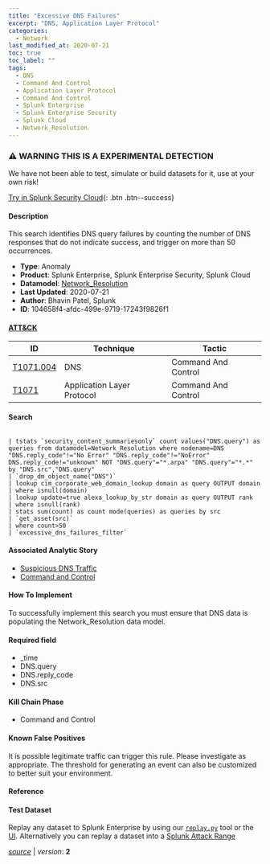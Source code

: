 ```yaml
---
title: "Excessive DNS Failures"
excerpt: "DNS, Application Layer Protocol"
categories:
  - Network
last_modified_at: 2020-07-21
toc: true
toc_label: ""
tags:
  - DNS
  - Command And Control
  - Application Layer Protocol
  - Command And Control
  - Splunk Enterprise
  - Splunk Enterprise Security
  - Splunk Cloud
  - Network_Resolution
---
```


### ⚠️ WARNING THIS IS A EXPERIMENTAL DETECTION
We have not been able to test, simulate or build datasets for it, use at your own risk!


[Try in Splunk Security Cloud](https://www.splunk.com/en_us/cyber-security.html){: .btn .btn--success}

#### Description

This search identifies DNS query failures by counting the number of DNS responses that do not indicate success, and trigger on more than 50 occurrences.

- **Type**: Anomaly
- **Product**: Splunk Enterprise, Splunk Enterprise Security, Splunk Cloud
- **Datamodel**: [Network_Resolution](https://docs.splunk.com/Documentation/CIM/latest/User/NetworkResolution)
- **Last Updated**: 2020-07-21
- **Author**: Bhavin Patel, Splunk
- **ID**: 104658f4-afdc-499e-9719-17243f9826f1


#### [ATT&CK](https://attack.mitre.org/)

| ID          | Technique   | Tactic      |
| ----------- | ----------- | ----------- |
| [T1071.004](https://attack.mitre.org/techniques/T1071/004/) | DNS | Command And Control |
| [T1071](https://attack.mitre.org/techniques/T1071/) | Application Layer Protocol | Command And Control |

#### Search

```

| tstats `security_content_summariesonly` count values("DNS.query") as queries from datamodel=Network_Resolution where nodename=DNS "DNS.reply_code"!="No Error" "DNS.reply_code"!="NoError" DNS.reply_code!="unknown" NOT "DNS.query"="*.arpa" "DNS.query"="*.*" by "DNS.src","DNS.query"
| `drop_dm_object_name("DNS")`
| lookup cim_corporate_web_domain_lookup domain as query OUTPUT domain
| where isnull(domain)
| lookup update=true alexa_lookup_by_str domain as query OUTPUT rank
| where isnull(rank)
| stats sum(count) as count mode(queries) as queries by src
| `get_asset(src)`
| where count>50 
| `excessive_dns_failures_filter`
```

#### Associated Analytic Story
* [Suspicious DNS Traffic](/stories/suspicious_dns_traffic)
* [Command and Control](/stories/command_and_control)


#### How To Implement
To successfully implement this search you must ensure that DNS data is populating the Network_Resolution data model.

#### Required field
* _time
* DNS.query
* DNS.reply_code
* DNS.src


#### Kill Chain Phase
* Command and Control


#### Known False Positives
It is possible legitimate traffic can trigger this rule. Please investigate as appropriate. The threshold for generating an event can also be customized to better suit your environment.





#### Reference


#### Test Dataset
Replay any dataset to Splunk Enterprise by using our [`replay.py`](https://github.com/splunk/attack_data#using-replaypy) tool or the [UI](https://github.com/splunk/attack_data#using-ui).
Alternatively you can replay a dataset into a [Splunk Attack Range](https://github.com/splunk/attack_range#replay-dumps-into-attack-range-splunk-server)



[*source*](https://github.com/splunk/security_content/tree/develop/detections/experimental/network/excessive_dns_failures.yml) \| *version*: **2**